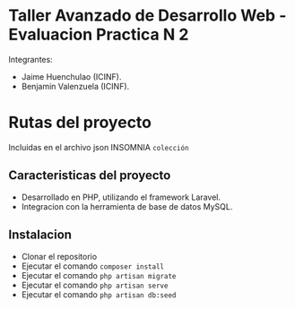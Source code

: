 # Taller Avanzado de Desarrollo Web - Evaluacion Practica N 2

Integrantes:
- Jaime Huenchulao (ICINF).
- Benjamin Valenzuela (ICINF).

# Rutas del proyecto

Incluidas en el archivo json INSOMNIA  ```colección``` 

## Caracteristicas del proyecto

- Desarrollado en PHP, utilizando el framework Laravel.
- Integracion con la herramienta de base de datos MySQL.

## Instalacion
- Clonar el repositorio
- Ejecutar el comando ```composer install```
- Ejecutar el comando ```php artisan migrate```
- Ejecutar el comando ```php artisan serve```
- Ejecutar el comando ```php artisan db:seed```

